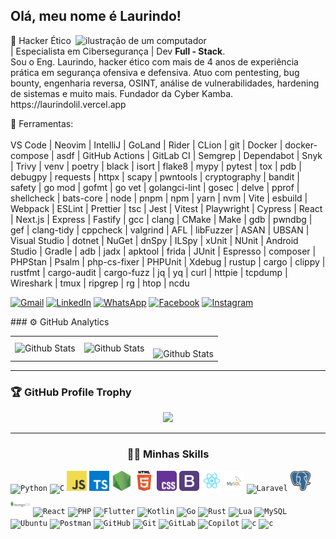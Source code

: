 ## Olá, meu nome é Laurindo!

<img src="https://raw.githubusercontent.com/MicaelliMedeiros/micaellimedeiros/master/image/computer-illustration.png" alt="ilustração de um computador" min-width="400px" max-width="400px" width="400px" align="right">

<p align="left"> 
  🎯 Hacker Ético | Especialista em Cibersegurança | Dev  <strong>Full - Stack</strong>.<br> Sou o Eng. Laurindo, hacker ético com mais de 4 anos de experiência prática em segurança ofensiva e defensiva. Atuo com pentesting, bug bounty, engenharia reversa, OSINT, análise de vulnerabilidades, hardening de sistemas e muito mais. Fundador da Cyber Kamba.
https://laurindolil.vercel.app
</p>

<p align="left">
  💼 Ferramentas:<br><br>VS Code | Neovim | IntelliJ | GoLand | Rider | CLion | git | Docker | docker-compose | asdf | GitHub Actions | GitLab CI | Semgrep | Dependabot | Snyk | Trivy | venv | poetry | black | isort | flake8 | mypy | pytest | tox | pdb | debugpy | requests | httpx | scapy | pwntools | cryptography | bandit | safety | go mod | gofmt | go vet | golangci-lint | gosec | delve | pprof | shellcheck | bats-core | node | pnpm | npm | yarn | nvm | Vite | esbuild | Webpack | ESLint | Prettier | tsc | Jest | Vitest | Playwright | Cypress | React | Next.js | Express | Fastify | gcc | clang | CMake | Make | gdb | pwndbg | gef | clang-tidy | cppcheck | valgrind | AFL | libFuzzer | ASAN | UBSAN | Visual Studio | dotnet | NuGet | dnSpy | ILSpy | xUnit | NUnit | Android Studio | Gradle | adb | jadx | apktool | frida | JUnit | Espresso | composer | PHPStan | Psalm | php-cs-fixer | PHPUnit | Xdebug | rustup | cargo | clippy | rustfmt | cargo-audit | cargo-fuzz | jq | yq | curl | httpie | tcpdump | Wireshark | tmux | ripgrep | rg | htop | ncdu
</p>

<p align="left">
  <a href="mailto:laurindoalbertoquizembo@gmail.com" title="Gmail">
  <img src="https://img.shields.io/badge/-Gmail-FF0000?style=flat-square&labelColor=FF0000&logo=gmail&logoColor=white&link=laurindo200728@gmail.com" alt="Gmail"/></a>
  <a href="https://www.linkedin.com/in/laurindo-abel-afonso-36490a301/" title="LinkedIn">
  <img src="https://img.shields.io/badge/-Linkedin-0e76a8?style=flat-square&logo=Linkedin&logoColor=white&link=https://www.linkedin.com/in/laurindo-abel-afonso-36490a301?originalSubdomain=ao" alt="LinkedIn"/></a>
  <a href="https://wa.me/+244943926754" title="WhatsApp">
  <img src="https://img.shields.io/badge/-WhatsApp-25d366?style=flat-square&labelColor=25d366&logo=whatsapp&logoColor=white&link=https://wa.me/943926754" alt="WhatsApp"/></a>
  <a href="https://www.facebook.com/LaurindoAbelAfonso" title="Facebook">
  <img src="https://img.shields.io/badge/-Facebook-3b5998?style=flat-square&labelColor=3b5998&logo=facebook&logoColor=white&link=https://www.facebook.com/LaurindoAbelAfonso" alt="Facebook"/></a>
  <a href="http://instagram.com/laurindoeuropeuao" title="Instagram">
  <img src="https://img.shields.io/badge/-Instagram-DF0174?style=flat-square&labelColor=DF0174&logo=instagram&logoColor=white&link=http://instagram.com/laurindoeuropeuao" alt="Instagram"/></a>
</p>
### ⚙️ GitHub Analytics

<table>
  <tr>
    <td>
      <img
        align="left"
        src="https://github-readme-stats.vercel.app/api?username=meuusuarioio2007&theme=dark&hide_border=false&include_all_commits=true"
        alt="Github Stats"
      />
    </td>
    <td>
      <img
        align="left"
        src="https://github-readme-stats.vercel.app/api/top-langs/?username=iuricode&theme=dark&hide_border=false&include_all_commits=true&count_private=true&layout=compact"
        alt="Github Stats"
      />
    </td>
    <td>
      <br />
      <img
        align="left"
        src="https://github-readme-streak-stats.herokuapp.com/?user=iuricode&theme=dark&hide_border=false"
        alt="Github Stats"
      />
    </td>
  </tr>
</table>

--- 

### 🏆 GitHub Profile Trophy

<p align="center">
  <a
    href="https://github.com/ryo-ma/github-profile-trophy"
    title="repositório de troféus"
  >
    <img
      width="800"
      src="https://github-profile-trophy.vercel.app/?username=meuusuarioio2007&column=8&theme=darkhub&no-frame=true&no-bg=true"
    />
  </a>
</p>

---

<div align="center">
  <h3><b>📍🚀 Minhas Skills</b></h3>
</div>

<p align="center">
</p>


<code><img height="32" src="https://i.postimg.cc/Y0P7hjvK/icons8-python-48.png" alt="Python"/></code>
<code><img height="32" src="https://cdn.iconscout.com/icon/free/png-512/c-programming-569564.png" alt="C"/></code>
<code><img height="32" src="https://raw.githubusercontent.com/github/explore/80688e429a7d4ef2fca1e82350fe8e3517d3494d/topics/javascript/javascript.png" alt="JavaScript"/></code>
<code><img height="32" src="https://raw.githubusercontent.com/github/explore/80688e429a7d4ef2fca1e82350fe8e3517d3494d/topics/typescript/typescript.png" alt="TypeScript"/></code>
<code><img height="32" src="https://raw.githubusercontent.com/github/explore/80688e429a7d4ef2fca1e82350fe8e3517d3494d/topics/nodejs/nodejs.png" alt="Node.js"/></code>
<code><img height="32" src="https://raw.githubusercontent.com/github/explore/80688e429a7d4ef2fca1e82350fe8e3517d3494d/topics/html/html.png" alt="HTML5"/></code>
<code><img height="32" src="https://raw.githubusercontent.com/github/explore/80688e429a7d4ef2fca1e82350fe8e3517d3494d/topics/css/css.png" alt="CSS"/></code>
<code><img height="32" src="https://raw.githubusercontent.com/github/explore/80688e429a7d4ef2fca1e82350fe8e3517d3494d/topics/bootstrap/bootstrap.png" alt="Bootstrap"/></code>
<code><img height="32" src="https://raw.githubusercontent.com/github/explore/80688e429a7d4ef2fca1e82350fe8e3517d3494d/topics/react/react.png" alt="React"/></code>
<code><img height="32" src="https://raw.githubusercontent.com/github/explore/80688e429a7d4ef2fca1e82350fe8e3517d3494d/topics/mysql/mysql.png" alt="MySQL"/></code>
<code><img height="32" src="https://i.postimg.cc/Pr7RLQ9Y/laravel-logo-svgstack-com-28681759058949.png" alt="Laravel"/></code>
<code><img height="32" src="https://raw.githubusercontent.com/github/explore/80688e429a7d4ef2fca1e82350fe8e3517d3494d/topics/postgresql/postgresql.png" alt="PostgreSQL"/></code>
<code><img height="32" src="https://raw.githubusercontent.com/github/explore/80688e429a7d4ef2fca1e82350fe8e3517d3494d/topics/mongodb/mongodb.png" alt="MongoDB"/></code>
<code><img height="32" src="https://i.postimg.cc/L4BjJtCw/react-icon-svgstack-com-29171759058979.png" alt="React"/></code>
<code><img height="32" src="https://i.postimg.cc/LXSnS7pg/php-logo-svgstack-com-29001759058974.png" alt="PHP"/></code>
<code><img height="32" src="https://i.postimg.cc/pV5ZG5dm/flutter-logo-svgstack-com-28331759059179.png" alt="Flutter"/></code>
<code><img height="32" src="https://i.postimg.cc/6qZfygPY/kotlin-logo-svgstack-com-28671759059010.png" alt="Kotlin"/></code>
<code><img height="32" src="https://i.postimg.cc/C58szX2Q/go-lang-logo-svgstack-com-28411759059018.png" alt="Go"/></code>
<code><img height="32" src="https://i.postimg.cc/8cvmj9Yx/rust-logo-svgstack-com-31291759059030.png" alt="Rust"/></code>
<code><img height="32" src="https://i.postimg.cc/dQZBHZ0s/lua-programming-logo-svgstack-com-28731759059038.png" alt="Lua"/></code>
<code><img height="32" src="https://i.postimg.cc/MZfDPfGZ/mysql-logo-svgstack-com-28851759059128.png" alt="MySQL"/></code>
<code><img height="32" src="https://i.postimg.cc/NG24J20j/ubuntu-logo-svgstack-com-31491759059144.png" alt="Ubuntu"/></code>
<code><img height="32" src="https://i.postimg.cc/7PJVsJL6/postman-logo-svgstack-com-29031759059157.png" alt="Postman"/></code>
<code><img height="32" src="https://i.postimg.cc/Bb43X9Yx/github-logo-svg-svgstack-com-28391759063368.png" alt="GitHub"/></code>
<code><img height="32" src="https://i.postimg.cc/4yN0DJFZ/git-logo-svg-svgstack-com-28381759063388.png" alt="Git"/></code>
<code><img height="32" src="https://i.postimg.cc/hv52NVd1/gitlab-logo-svgstack-com-28401759063409.png" alt="GitLab"/></code>
<code><img height="32" src="https://i.postimg.cc/vBPh65Xx/github-copilot-logo-svgstack-com-28101759063414.png" alt="Copilot"/></code>
<code><img height="32" src="https://cdn.iconscout.com/icon/free/png-512/c-programming-569564.png" alt="c"/></code>
<code><img height="32" src="https://i.postimg.cc/1RNc3X4v/ruby-logo-svgstack-com-31281759069123.png" alt="c"/></code>
